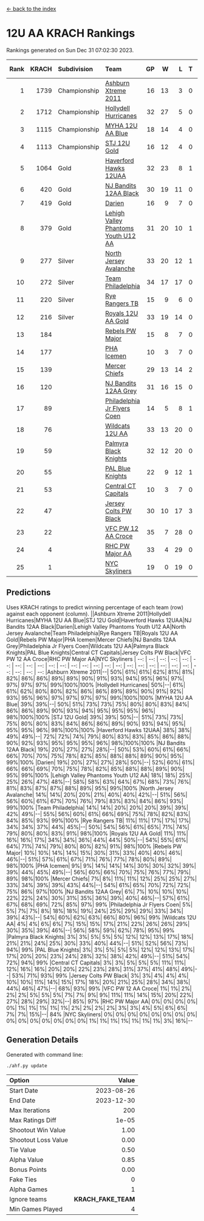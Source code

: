 [<- back to the index](readme.md)
# 12U AA KRACH Rankings
Rankings generated on Sun Dec 31 07:02:30 2023.

Rank|KRACH|Subdivision|Team|GP|W|L|T|OTW|OTL|SoS|Exp Wins|Win Diff
---:|---:|:---|:---|---:|---:|---:|---:|---:|---:|---:|---:|---:
1|1739|Championship|[Ashburn Xtreme 2011](https://gamesheetstats.com/seasons/3659/teams/141121/schedule)|16|13|3|0|1|0|498|13.8|-0.0
2|1712|Championship|[Hollydell Hurricanes](https://gamesheetstats.com/seasons/3659/teams/141133/schedule)|32|27|5|0|4|0|411|27.8|-0.0
3|1115|Championship|[MYHA 12U AA Blue](https://gamesheetstats.com/seasons/3659/teams/141123/schedule)|18|14|4|0|1|1|418|14.8|-0.0
4|1113|Championship|[STJ 12U Gold](https://gamesheetstats.com/seasons/3659/teams/141122/schedule)|16|12|4|0|1|0|483|12.8|-0.0
5|1064|Gold|[Haverford Hawks 12UAA](https://gamesheetstats.com/seasons/3659/teams/141127/schedule)|32|23|8|1|2|3|550|24.3|-0.0
6|420|Gold|[NJ Bandits 12AA Black](https://gamesheetstats.com/seasons/3659/teams/141126/schedule)|30|19|11|0|0|1|473|19.8|-0.0
7|419|Gold|[Darien](https://gamesheetstats.com/seasons/3659/teams/141125/schedule)|16|9|7|0|1|1|469|9.9|0.0
8|379|Gold|[Lehigh Valley Phantoms Youth U12 AA](https://gamesheetstats.com/seasons/3659/teams/141129/schedule)|31|20|10|1|0|1|377|21.4|0.0
9|277|Silver|[North Jersey Avalanche](https://gamesheetstats.com/seasons/3659/teams/141137/schedule)|33|20|12|1|1|2|272|21.4|0.0
10|272|Silver|[Team Philadelphia](https://gamesheetstats.com/seasons/3659/teams/141128/schedule)|34|17|17|0|3|4|540|17.9|0.0
11|220|Silver|[Rye Rangers TB](https://gamesheetstats.com/seasons/3659/teams/141140/schedule)|15|9|6|0|1|1|210|9.9|0.0
12|216|Silver|[Royals 12U AA Gold](https://gamesheetstats.com/seasons/3659/teams/141142/schedule)|33|19|14|0|3|1|337|19.9|0.0
13|184||[Rebels PW Major](https://gamesheetstats.com/seasons/3659/teams/141138/schedule)|15|8|7|0|1|0|199|8.9|0.0
14|177||[PHA Icemen](https://gamesheetstats.com/seasons/3659/teams/141145/schedule)|10|3|7|0|0|0|674|3.8|-0.0
15|139||[Mercer Chiefs](https://gamesheetstats.com/seasons/3659/teams/141135/schedule)|29|13|14|2|2|3|326|14.9|0.0
16|120||[NJ Bandits 12AA Grey](https://gamesheetstats.com/seasons/3659/teams/141134/schedule)|31|16|15|0|1|2|252|16.9|0.0
17|89||[Philadelphia Jr Flyers Coen](https://gamesheetstats.com/seasons/3659/teams/141143/schedule)|14|5|8|1|0|0|444|6.4|0.0
18|76||[Wildcats 12U AA](https://gamesheetstats.com/seasons/3659/teams/141136/schedule)|33|13|20|0|0|0|376|13.9|0.0
19|59||[Palmyra Black Knights](https://gamesheetstats.com/seasons/3659/teams/141130/schedule)|32|12|20|0|2|1|440|12.9|0.0
20|55||[PAL Blue Knights](https://gamesheetstats.com/seasons/3659/teams/141139/schedule)|22|9|12|1|0|1|135|10.4|0.0
21|53||[Central CT Capitals](https://gamesheetstats.com/seasons/3659/teams/141124/schedule)|10|3|7|0|0|2|354|3.9|0.0
22|47||[Jersey Colts PW Black](https://gamesheetstats.com/seasons/3659/teams/141141/schedule)|30|10|17|3|1|0|180|12.4|0.0
23|22||[VFC PW 12 AA Croce](https://gamesheetstats.com/seasons/3659/teams/141131/schedule)|35|7|28|0|1|2|478|7.9|0.0
24|4||[RHC PW Major AA](https://gamesheetstats.com/seasons/3659/teams/141132/schedule)|33|4|29|0|0|0|233|4.9|0.0
25|1||[NYC Skyliners](https://gamesheetstats.com/seasons/3659/teams/141144/schedule)|19|0|19|0|0|0|124|0.9|0.0

## Predictions
Uses KRACH ratings to predict winning percentage of each team (row) against each opponent (column).
||Ashburn Xtreme 2011|Hollydell Hurricanes|MYHA 12U AA Blue|STJ 12U Gold|Haverford Hawks 12UAA|NJ Bandits 12AA Black|Darien|Lehigh Valley Phantoms Youth U12 AA|North Jersey Avalanche|Team Philadelphia|Rye Rangers TB|Royals 12U AA Gold|Rebels PW Major|PHA Icemen|Mercer Chiefs|NJ Bandits 12AA Grey|Philadelphia Jr Flyers Coen|Wildcats 12U AA|Palmyra Black Knights|PAL Blue Knights|Central CT Capitals|Jersey Colts PW Black|VFC PW 12 AA Croce|RHC PW Major AA|NYC Skyliners
| --: | --: | --: | --: | --: | --: | --: | --: | --: | --: | --: | --: | --: | --: | --: | --: | --: | --: | --: | --: | --: | --: | --: | --: | --: | --: 
|Ashburn Xtreme 2011|--| 50%| 61%| 61%| 62%| 81%| 81%| 82%| 86%| 86%| 89%| 89%| 90%| 91%| 93%| 94%| 95%| 96%| 97%| 97%| 97%| 97%| 99%|100%|100%
|Hollydell Hurricanes| 50%|--| 61%| 61%| 62%| 80%| 80%| 82%| 86%| 86%| 89%| 89%| 90%| 91%| 92%| 93%| 95%| 96%| 97%| 97%| 97%| 97%| 99%|100%|100%
|MYHA 12U AA Blue| 39%| 39%|--| 50%| 51%| 73%| 73%| 75%| 80%| 80%| 83%| 84%| 86%| 86%| 89%| 90%| 93%| 94%| 95%| 95%| 95%| 96%| 98%|100%|100%
|STJ 12U Gold| 39%| 39%| 50%|--| 51%| 73%| 73%| 75%| 80%| 80%| 83%| 84%| 86%| 86%| 89%| 90%| 93%| 94%| 95%| 95%| 95%| 96%| 98%|100%|100%
|Haverford Hawks 12UAA| 38%| 38%| 49%| 49%|--| 72%| 72%| 74%| 79%| 80%| 83%| 83%| 85%| 86%| 88%| 90%| 92%| 93%| 95%| 95%| 95%| 96%| 98%|100%|100%
|NJ Bandits 12AA Black| 19%| 20%| 27%| 27%| 28%|--| 50%| 53%| 60%| 61%| 66%| 66%| 70%| 70%| 75%| 78%| 82%| 85%| 88%| 88%| 89%| 90%| 95%| 99%|100%
|Darien| 19%| 20%| 27%| 27%| 28%| 50%|--| 52%| 60%| 61%| 66%| 66%| 69%| 70%| 75%| 78%| 82%| 85%| 88%| 88%| 89%| 90%| 95%| 99%|100%
|Lehigh Valley Phantoms Youth U12 AA| 18%| 18%| 25%| 25%| 26%| 47%| 48%|--| 58%| 58%| 63%| 64%| 67%| 68%| 73%| 76%| 81%| 83%| 87%| 87%| 88%| 89%| 95%| 99%|100%
|North Jersey Avalanche| 14%| 14%| 20%| 20%| 21%| 40%| 40%| 42%|--| 51%| 56%| 56%| 60%| 61%| 67%| 70%| 76%| 79%| 83%| 83%| 84%| 86%| 93%| 99%|100%
|Team Philadelphia| 14%| 14%| 20%| 20%| 20%| 39%| 39%| 42%| 49%|--| 55%| 56%| 60%| 61%| 66%| 69%| 75%| 78%| 82%| 83%| 84%| 85%| 93%| 99%|100%
|Rye Rangers TB| 11%| 11%| 17%| 17%| 17%| 34%| 34%| 37%| 44%| 45%|--| 50%| 54%| 56%| 61%| 65%| 71%| 74%| 79%| 80%| 80%| 83%| 91%| 98%|100%
|Royals 12U AA Gold| 11%| 11%| 16%| 16%| 17%| 34%| 34%| 36%| 44%| 44%| 50%|--| 54%| 55%| 61%| 64%| 71%| 74%| 79%| 80%| 80%| 82%| 91%| 98%|100%
|Rebels PW Major| 10%| 10%| 14%| 14%| 15%| 30%| 31%| 33%| 40%| 40%| 46%| 46%|--| 51%| 57%| 61%| 67%| 71%| 76%| 77%| 78%| 80%| 89%| 98%|100%
|PHA Icemen|  9%|  9%| 14%| 14%| 14%| 30%| 30%| 32%| 39%| 39%| 44%| 45%| 49%|--| 56%| 60%| 66%| 70%| 75%| 76%| 77%| 79%| 89%| 98%|100%
|Mercer Chiefs|  7%|  8%| 11%| 11%| 12%| 25%| 25%| 27%| 33%| 34%| 39%| 39%| 43%| 44%|--| 54%| 61%| 65%| 70%| 72%| 72%| 75%| 86%| 97%|100%
|NJ Bandits 12AA Grey|  6%|  7%| 10%| 10%| 10%| 22%| 22%| 24%| 30%| 31%| 35%| 36%| 39%| 40%| 46%|--| 57%| 61%| 67%| 68%| 69%| 72%| 85%| 97%| 99%
|Philadelphia Jr Flyers Coen|  5%|  5%|  7%|  7%|  8%| 18%| 18%| 19%| 24%| 25%| 29%| 29%| 33%| 34%| 39%| 43%|--| 54%| 60%| 62%| 63%| 66%| 80%| 96%| 99%
|Wildcats 12U AA|  4%|  4%|  6%|  6%|  7%| 15%| 15%| 17%| 21%| 22%| 26%| 26%| 29%| 30%| 35%| 39%| 46%|--| 56%| 58%| 59%| 62%| 78%| 95%| 99%
|Palmyra Black Knights|  3%|  3%|  5%|  5%|  5%| 12%| 12%| 13%| 17%| 18%| 21%| 21%| 24%| 25%| 30%| 33%| 40%| 44%|--| 51%| 52%| 56%| 73%| 94%| 99%
|PAL Blue Knights|  3%|  3%|  5%|  5%|  5%| 12%| 12%| 13%| 17%| 17%| 20%| 20%| 23%| 24%| 28%| 32%| 38%| 42%| 49%|--| 51%| 54%| 72%| 94%| 99%
|Central CT Capitals|  3%|  3%|  5%|  5%|  5%| 11%| 11%| 12%| 16%| 16%| 20%| 20%| 22%| 23%| 28%| 31%| 37%| 41%| 48%| 49%|--| 53%| 71%| 93%| 99%
|Jersey Colts PW Black|  3%|  3%|  4%|  4%|  4%| 10%| 10%| 11%| 14%| 15%| 17%| 18%| 20%| 21%| 25%| 28%| 34%| 38%| 44%| 46%| 47%|--| 68%| 93%| 99%
|VFC PW 12 AA Croce|  1%|  1%|  2%|  2%|  2%|  5%|  5%|  5%|  7%|  7%|  9%|  9%| 11%| 11%| 14%| 15%| 20%| 22%| 27%| 28%| 29%| 32%|--| 85%| 97%
|RHC PW Major AA|  0%|  0%|  0%|  0%|  0%|  1%|  1%|  1%|  1%|  1%|  2%|  2%|  2%|  2%|  3%|  3%|  4%|  5%|  6%|  6%|  7%|  7%| 15%|--| 84%
|NYC Skyliners|  0%|  0%|  0%|  0%|  0%|  0%|  0%|  0%|  0%|  0%|  0%|  0%|  0%|  0%|  0%|  1%|  1%|  1%|  1%|  1%|  1%|  1%|  3%| 16%|--

## Generation Details

Generated with command line:
```
./ahf.py update
```

| Option | Value |
| :----- | ----: |
| Start Date | 2023-08-26 |
| End Date | 2023-12-30 |
| Max Iterations | 200 |
| Max Ratings Diff | 1e-05 |
| Shootout Win Value | 1.00 |
| Shootout Loss Value | 0.00 |
| Tie Value | 0.50 |
| Alpha Value | 0.85 |
| Bonus Points | 0.00 |
| Fake Ties | 0 |
| Alpha Games | 1 |
| Ignore teams | __KRACH_FAKE_TEAM__ |
| Min Games Played | 4 |

